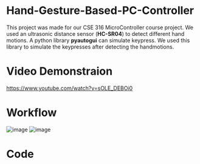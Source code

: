 # Hand-Gesture-Based-PC-Controller
This project was made for our CSE 316 MicroController course project. We used an ultrasonic distance sensor (**HC-SR04**) to detect different hand motions.
A python library **pyautogui** can simulate keypress. We used this library to simulate the keypresses after detecting the handmotions.

# Video Demonstraion
https://www.youtube.com/watch?v=sOLE_DEBOi0

# Workflow
![image](https://user-images.githubusercontent.com/57999057/127991642-f3dccc72-94a2-4bcd-89d4-d0e4b932436e.png)
![image](https://user-images.githubusercontent.com/57999057/127992714-3e16d7b9-c99e-4e35-813d-34ea4af8b305.png)

# Code


